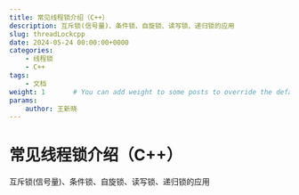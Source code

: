 ```yaml
---
title: 常见线程锁介绍（C++）
description: 互斥锁(信号量)、条件锁、自旋锁、读写锁、递归锁的应用
slug: threadLockcpp
date: 2024-05-24 00:00:00+0000
categories:
    - 线程锁
    - C++
tags:
    - 文档
weight: 1       # You can add weight to some posts to override the default sorting (date descending)
params:
    author: 王新晓
---
```


# 常见线程锁介绍（C++）
互斥锁(信号量)、条件锁、自旋锁、读写锁、递归锁的应用